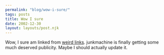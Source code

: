 ```yaml
---
permalink: "blog/wow-i-sure/"
tags: posts
title: Wow I sure
date: 2002-12-30
layout: layouts/post.njk
---
```


Wow, I sure am linked from [weird links][1]. junkmachine is finally getting some much deserved publicity. Maybe I should actually update it.

 [1]: http://www.weirdlinks.com/